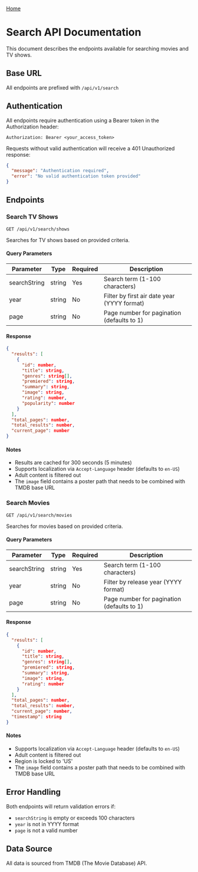 [Home](../README.md)

# Search API Documentation

This document describes the endpoints available for searching movies and TV shows.

## Base URL

All endpoints are prefixed with `/api/v1/search`

## Authentication

All endpoints require authentication using a Bearer token in the Authorization header:

```
Authorization: Bearer <your_access_token>
```

Requests without valid authentication will receive a 401 Unauthorized response:

```json
{
  "message": "Authentication required",
  "error": "No valid authentication token provided"
}
```

## Endpoints

### Search TV Shows

```
GET /api/v1/search/shows
```

Searches for TV shows based on provided criteria.

#### Query Parameters

| Parameter    | Type   | Required | Description                                 |
| ------------ | ------ | -------- | ------------------------------------------- |
| searchString | string | Yes      | Search term (1-100 characters)              |
| year         | string | No       | Filter by first air date year (YYYY format) |
| page         | string | No       | Page number for pagination (defaults to 1)  |

#### Response

```json
{
  "results": [
    {
      "id": number,
      "title": string,
      "genres": string[],
      "premiered": string,
      "summary": string,
      "image": string,
      "rating": number,
      "popularity": number
    }
  ],
  "total_pages": number,
  "total_results": number,
  "current_page": number
}
```

#### Notes

- Results are cached for 300 seconds (5 minutes)
- Supports localization via `Accept-Language` header (defaults to `en-US`)
- Adult content is filtered out
- The `image` field contains a poster path that needs to be combined with TMDB base URL

### Search Movies

```
GET /api/v1/search/movies
```

Searches for movies based on provided criteria.

#### Query Parameters

| Parameter    | Type   | Required | Description                                |
| ------------ | ------ | -------- | ------------------------------------------ |
| searchString | string | Yes      | Search term (1-100 characters)             |
| year         | string | No       | Filter by release year (YYYY format)       |
| page         | string | No       | Page number for pagination (defaults to 1) |

#### Response

```json
{
  "results": [
    {
      "id": number,
      "title": string,
      "genres": string[],
      "premiered": string,
      "summary": string,
      "image": string,
      "rating": number
    }
  ],
  "total_pages": number,
  "total_results": number,
  "current_page": number,
  "timestamp": string
}
```

#### Notes

- Supports localization via `Accept-Language` header (defaults to `en-US`)
- Adult content is filtered out
- Region is locked to 'US'
- The `image` field contains a poster path that needs to be combined with TMDB base URL

## Error Handling

Both endpoints will return validation errors if:

- `searchString` is empty or exceeds 100 characters
- `year` is not in YYYY format
- `page` is not a valid number

## Data Source

All data is sourced from TMDB (The Movie Database) API.
